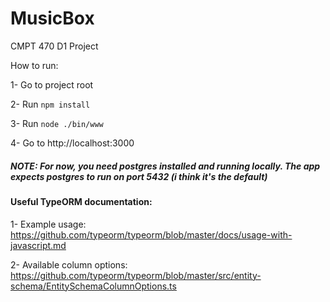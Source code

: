 # MusicBox

CMPT 470 D1 Project 

How to run:

1- Go to project root

2- Run `npm install`

3- Run `node ./bin/www`

4- Go to http://localhost:3000



##### NOTE: For now, you need postgres installed and running locally. The app expects postgres to run on port 5432 (i think it's the default)



#### Useful TypeORM documentation:

1- Example usage: 
https://github.com/typeorm/typeorm/blob/master/docs/usage-with-javascript.md


2- Available column options:
https://github.com/typeorm/typeorm/blob/master/src/entity-schema/EntitySchemaColumnOptions.ts


